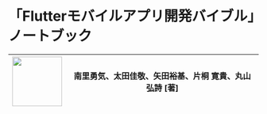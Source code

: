 # 「Flutterモバイルアプリ開発バイブル」ノートブック

| [<img src="https://m.media-amazon.com/images/I/71cggi9-A3L._SY522_.jpg" width="100">](https://www.amazon.co.jp/Flutter-%E3%83%A2%E3%83%90%E3%82%A4%E3%83%AB%E3%82%A2%E3%83%97%E3%83%AA%E9%96%8B%E7%99%BA%E3%83%90%E3%82%A4%E3%83%96%E3%83%AB-%E5%8D%97%E9%87%8C%E5%8B%87%E6%B0%97/dp/4839970874) | 南里勇気、太田佳敬、矢田裕基、片桐 寛貴、丸山 弘詩 [著] |
| --- | --- |
